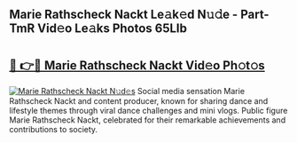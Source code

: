 ## Marie Rathscheck Nackt Le𝚊k𝚎d N𝚞𝚍e - Part-TmR Vid𝚎o Le𝚊ks Photos 65LIb

# <h2><a href="http://fb53ou.evod.top/?m=Marie+Rathscheck+Nackt">🔗 👉🔴 Marie Rathscheck Nackt Vid𝚎o Ph𝚘t𝚘s</a></h2>

[![Marie Rathscheck Nackt N𝚞d𝚎s](https://i.imgur.com/8V9OHl7.gif)](http://fb53ou.evod.top/?m=Marie+Rathscheck+Nackt)
Social media sensation Marie Rathscheck Nackt and content producer, known for sharing dance and lifestyle themes through viral dance challenges and mini vlogs. Public figure Marie Rathscheck Nackt, celebrated for their remarkable achievements and contributions to society. 
